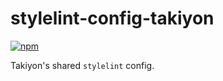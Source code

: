 # stylelint-config-takiyon

[![npm](https://img.shields.io/npm/v/stylelint-config-takiyonsvg?style=flat-square)](https://www.npmjs.com/package/stylelint-config-takiyon)

Takiyon's shared `stylelint` config.
